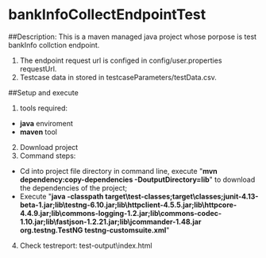# bankInfoCollectEndpointTest
##Description: This is a maven managed java project whose porpose is test bankInfo collction endpoint.
1. The endpoint request url is configed in config/user.properties requestUrl.
2. Testcase data in stored in testcaseParameters/testData.csv.

##Setup and execute
1. tools required:
* **java** enviroment
* **maven** tool
2. Download project 
3. Command steps:
* Cd into project file directory in command line, execute "**mvn dependency:copy-dependencies -DoutputDirectory=lib**" to download the dependencies of the project;
* Execute "**java -classpath target\test-classes;target\classes;junit-4.13-beta-1.jar;lib\testng-6.10.jar;lib\httpclient-4.5.5.jar;lib\httpcore-4.4.9.jar;lib\commons-logging-1.2.jar;lib\commons-codec-1.10.jar;lib\fastjson-1.2.21.jar;lib\jcommander-1.48.jar org.testng.TestNG testng-customsuite.xml**"
4. Check testreport: test-output\index.html
